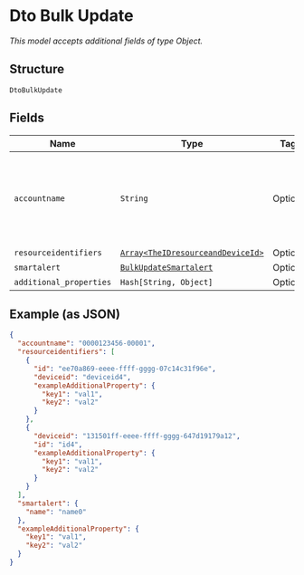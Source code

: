 
# Dto Bulk Update

*This model accepts additional fields of type Object.*

## Structure

`DtoBulkUpdate`

## Fields

| Name | Type | Tags | Description |
|  --- | --- | --- | --- |
| `accountname` | `String` | Optional | The numeric account name, which must include leading zeros |
| `resourceidentifiers` | [`Array<TheIDresourceandDeviceId>`](../../doc/models/the-i-dresourceand-device-id.md) | Optional | - |
| `smartalert` | [`BulkUpdateSmartalert`](../../doc/models/bulk-update-smartalert.md) | Optional | - |
| `additional_properties` | `Hash[String, Object]` | Optional | - |

## Example (as JSON)

```json
{
  "accountname": "0000123456-00001",
  "resourceidentifiers": [
    {
      "id": "ee70a869-eeee-ffff-gggg-07c14c31f96e",
      "deviceid": "deviceid4",
      "exampleAdditionalProperty": {
        "key1": "val1",
        "key2": "val2"
      }
    },
    {
      "deviceid": "131501ff-eeee-ffff-gggg-647d19179a12",
      "id": "id4",
      "exampleAdditionalProperty": {
        "key1": "val1",
        "key2": "val2"
      }
    }
  ],
  "smartalert": {
    "name": "name0"
  },
  "exampleAdditionalProperty": {
    "key1": "val1",
    "key2": "val2"
  }
}
```

